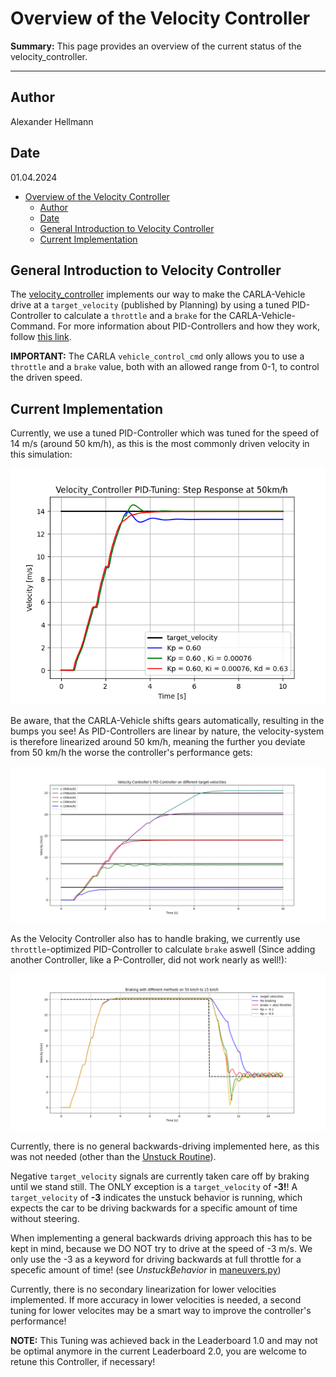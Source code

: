 # Overview of the Velocity Controller

**Summary:** This page provides an overview of the current status of the velocity_controller.

---

## Author

Alexander Hellmann

## Date

01.04.2024

<!-- TOC -->
- [Overview of the Velocity Controller](#overview-of-the-velocity-controller)
  - [Author](#author)
  - [Date](#date)
  - [General Introduction to Velocity Controller](#general-introduction-to-velocity-controller)
  - [Current Implementation](#current-implementation)
<!-- TOC -->

## General Introduction to Velocity Controller

The [velocity_controller](../../code/acting/src/acting/velocity_controller.py) implements our way to make the CARLA-Vehicle drive at a ```target_velocity``` (published by Planning) by using a tuned PID-Controller to calculate a ```throttle``` and a ```brake``` for the CARLA-Vehicle-Command.
For more information about PID-Controllers and how they work, follow [this link](https://en.wikipedia.org/wiki/Proportional%E2%80%93integral%E2%80%93derivative_controller).

**IMPORTANT:** The CARLA ```vehicle_control_cmd``` only allows you to use a ```throttle``` and a ```brake``` value, both with an allowed range from 0-1, to control the driven speed.

## Current Implementation

Currently, we use a tuned PID-Controller which was tuned for the speed of 14 m/s (around 50 km/h), as this is the most commonly driven velocity in this simulation:

![MISSING: PID-TUNING-IMAGE](../assets/acting/VelContr_PID_StepResponse.png)

Be aware, that the CARLA-Vehicle shifts gears automatically, resulting in the bumps you see!
As PID-Controllers are linear by nature, the velocity-system is therefore linearized around 50 km/h, meaning the further you deviate from 50 km/h the worse the controller's performance gets:

![MISSING: PID-LINEARIZATION-IMAGE](../assets/acting/VelContr_PID_differentVelocities.png)

As the Velocity Controller also has to handle braking, we currently use ```throttle```-optimized PID-Controller to calculate ```brake``` aswell (Since adding another Controller, like a P-Controller, did not work nearly as well!):

![MISSING: PID-BRAKING-IMAGE](../assets/acting/VelContr_PID_BrakingWithThrottlePID.png)

Currently, there is no general backwards-driving implemented here, as this was not needed (other than the [Unstuck Routine](/doc/planning/Behavior_detailed.md)).

Negative ```target_velocity``` signals are currently taken care off by  braking until we stand still.
The ONLY exception is a ```target_velocity``` of **-3!**!
A ```target_velocity``` of **-3** indicates the unstuck behavior is running, which expects the car to be driving backwards for a specific amount of time without steering.

When implementing a general backwards driving approach this has to be kept in mind, because we DO NOT try to drive at the speed of -3 m/s. We only use the -3 as a keyword for driving backwards at full throttle for a specefic amount of time!
(see _UnstuckBehavior_ in [maneuvers.py](/code/planning/src/behavior_agent/behaviours/maneuvers.py))

Currently, there is no secondary linearization for lower velocities implemented. If more accuracy in lower velocities is needed, a second tuning for lower velocites may be a smart way to improve the controller's performance!

**NOTE:** This Tuning was achieved back in the Leaderboard 1.0 and may not be optimal anymore in the current Leaderboard 2.0, you are welcome to retune this Controller, if necessary!
